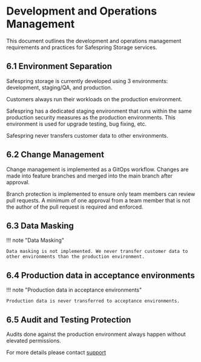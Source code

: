 # Development and Operations Management

This document outlines the development and operations management requirements and practices for Safespring Storage services.

## 6.1 Environment Separation

Safespring storage is currently developed using 3 environments: development, staging/QA, and production.

Customers always run their workloads on the production environment.

Safespring has a dedicated staging environment that runs within the same production security measures as the production environments. This environment is used for upgrade testing, bug fixing, etc.

Safespring never transfers customer data to other environments.

## 6.2 Change Management

Change management is implemented as a GitOps workflow. Changes are made into feature branches and merged into the main branch after approval.

Branch protection is implemented to ensure only team members can review pull requests. A minimum of one approval from a team member that is not the author of the pull request is required and enforced.


## 6.3 Data Masking

!!! note "Data Masking"

    Data masking is not implemented. We never transfer customer data to other environments than the production environment.

## 6.4 Production data in acceptance environments

!!! note "Production data in acceptance environments"

    Production data is never transferred to acceptance environments.

## 6.5 Audit and Testing Protection

Audits done against the production environment always happen without elevated permissions.

For more details please contact [support](../../../service/support)
